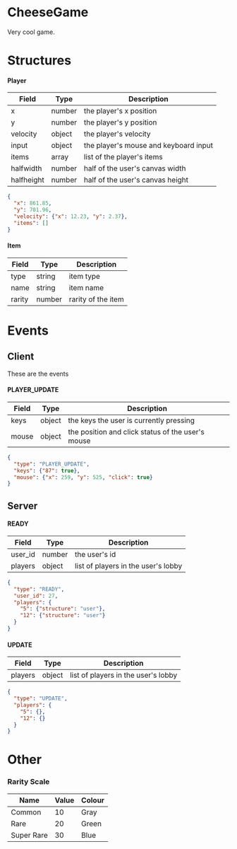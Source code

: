 # CheeseGame

Very cool game.

# Structures

#### Player

Field | Type | Description
-|-|-
x | number | the player's x position
y | number | the player's y position
velocity | object | the player's velocity
input | object | the player's mouse and keyboard input
items | array | list of the player's items
halfwidth | number | half of the user's canvas width
halfheight | number | half of the user's canvas height

```json
{
  "x": 861.85,
  "y": 701.96,
  "velocity": {"x": 12.23, "y": 2.37},
  "items": []
}
```

#### Item

Field | Type | Description
-|-|-
type | string | item type
name | string | item name
rarity | number | rarity of the item

# Events

## Client

These are the events 

#### PLAYER_UPDATE

Field | Type | Description
-|-|-
keys | object | the keys the user is currently pressing
mouse | object | the position and click status of the user's mouse

```json
{
  "type": "PLAYER_UPDATE",
  "keys": {"87": true},
  "mouse": {"x": 259, "y": 525, "click": true}
}
```

## Server

#### READY

Field | Type | Description
-|-|-
user_id | number | the user's id
players | object | list of players in the user's lobby

```json
{
  "type": "READY",
  "user_id": 27,
  "players": {
    "5": {"structure": "user"},
    "12": {"structure": "user"} 
  }
}
```

#### UPDATE

Field | Type | Description
-|-|-
players | object | list of players in the user's lobby

```json
{
  "type": "UPDATE",
  "players": {
    "5": {},
    "12": {}
  }
}
```

# Other

### Rarity Scale

Name | Value | Colour
-|-|-
Common | 10 | Gray
Rare | 20 | Green
Super Rare | 30 | Blue

